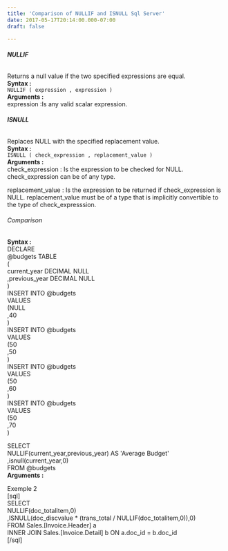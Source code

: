 ```yaml
---
title: 'Comparison of NULLIF and ISNULL Sql Server'
date: 2017-05-17T20:14:00.000-07:00
draft: false

---
```


###### **NULLIF**

  
Returns a null value if the two specified expressions are equal.  
**Syntax :**  
`NULLIF ( expression , expression )`  
**Arguments :**  
expression :Is any valid scalar expression.  

###### **ISNULL**

  
Replaces NULL with the specified replacement value.  
**Syntax :**  
`ISNULL ( check_expression , replacement_value )`  
**Arguments :**  
check\_expression : Is the expression to be checked for NULL. check\_expression can be of any type.  
  
replacement\_value : Is the expression to be returned if check\_expression is NULL. replacement\_value must be of a type that is implicitly convertible to the type of check\_expresssion.  

###### Comparison

  
  
**Syntax :**  
DECLARE  
@budgets TABLE  
(  
current_year DECIMAL NULL  
,previous_year DECIMAL NULL  
)  
INSERT INTO @budgets  
VALUES  
(NULL  
,40  
)  
INSERT INTO @budgets  
VALUES  
(50  
,50  
)  
INSERT INTO @budgets  
VALUES  
(50  
,60  
)  
INSERT INTO @budgets  
VALUES  
(50  
,70  
)  
  
SELECT  
NULLIF(current\_year,previous\_year) AS 'Average Budget'  
,isnull(current_year,0)  
FROM @budgets  
**Arguments :** 
  
Exemple 2  
\[sql\]  
SELECT  
NULLIF(doc_totalitem,0)  
,ISNULL(doc\_discvalue * (trans\_total / NULLIF(doc_totalitem,0)),0)  
FROM Sales.\[Invoice.Header\] a  
INNER JOIN Sales.\[Invoice.Detail\] b ON a.doc\_id = b.doc\_id  
\[/sql\]